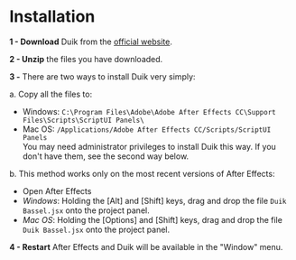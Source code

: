# Installation

**1 - Download** Duik from the [official website](https://rainboxprod.coop/en/tools/duik/).


**2 - Unzip** the files you have downloaded.


**3 -** There are two ways to install Duik very simply:  

a. Copy all the files to:

- Windows: `C:\Program Files\Adobe\Adobe After Effects CC\Support Files\Scripts\ScriptUI Panels\`  
- Mac OS: `/Applications/Adobe After Effects CC/Scripts/ScriptUI Panels`  
You may need administrator privileges to install Duik this way. If you don't have them, see the second way below.

b. This method works only on the most recent versions of After Effects:  

- Open After Effects  
- *Windows*: Holding the [Alt] and [Shift] keys, drag and drop the file `Duik Bassel.jsx` onto the project panel.  
- *Mac OS*: Holding the [Options] and [Shift] keys, drag and drop the file `Duik Bassel.jsx` onto the project panel.

**4 - Restart** After Effects and Duik will be available in the "Window" menu.
